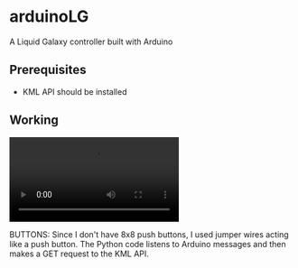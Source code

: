 # arduinoLG
A Liquid Galaxy controller built with Arduino
## Prerequisites
- KML API should be installed
## Working
![Arduino LG Controller](https://github.com/omairqazi29/arduinoLG/Arduino%20LG%20Controller.mp4)

BUTTONS: Since I don't have 8x8 push buttons, I used jumper wires acting like a push button.
The Python code listens to Arduino messages and then makes a GET request to the KML API.

